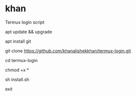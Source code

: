 # khan
Termux login script 


apt update && upgrade

apt install git

git clone https://github.com/khanalishekkhan/termux-login.git

cd termux-login

chmod +x * 

sh install.sh

exit
